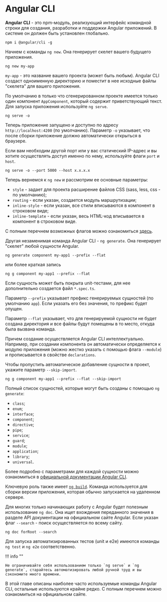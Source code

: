 # Angular CLI

**Angular CLI** - это npm-модуль, реализующий интерфейс командной строки для создания, разработки и поддержки Angular приложений. В системе он должен быть установлен глобально.

```
npm i @angular/cli -g
```

Начнем с команды `ng new`. Она генерирует скелет вашего будущего приложения.

```
ng new my-app
```

`my-app` - это название вашего проекта (может быть любым). Angular CLI создаст одноименную директорию и поместит в нее исходные файлы "скелета" для вашего приложения.

По умолчанию в только что сгенерированном проекте имеется только один компонент `AppComponent`, который содержит приветствующий текст. Для запуска приложения используйте `ng serve`.

```
ng serve -o
```

Теперь приложение запущено и доступно по адресу `http://localhost:4200` (по умолчанию). Параметр `-o` указывает, что после сборки приложение должно автоматически открыться в браузере.

Если вам необходим другой порт или у вас статический IP-адрес и вы хотите осуществлять доступ именно по нему, используйте флаги `port` и `host`.

```
ng serve -o --port 5000 --host x.x.x.x
```

Теперь вернемся к `ng new` и рассмотрим ее основные параметры:

- `style` - задает для проекта расширение файлов CSS (sass, less, css - по умолчанию);
- `routing` - если указан, создается модуль маршрутизации;
- `inline-style` - если указан, все стили вписываются в компонент в строковом виде;
- `inline-template` - если указан, весь HTML-код вписывается в компонент в строковом виде.

С полным перечнем возможных флагов можно ознакомиться [здесь](https://github.com/angular/angular-cli/wiki/serve).

Другая незаменимая команда Angular CLI - `ng generate`. Она генерирует "скелет" любой сущности Angular.

```
ng generate component my-app1 --prefix --flat
```

или более краткая запись

```
ng g component my-app1 --prefix --flat
```

Если сущность может быть покрыта unit-тестами, для нее дополнительно создается файл `*.spec.ts`.

Параметр `--prefix` указывает префикс генерируемых сущностей (по умолчанию `app`). Если указать его без значения, то префикс будет опущен.

Параметр `--flat` указывает, что для генерируемой сущности не будет создана директория и все файлы будут помещены в то место, откуда была вызвана команда.

Причем создание осуществляется Angular CLI интеллектуально. Например, при создании компонента он автоматически определяется к модулю приложения (можно жестко указать с помощью флага `--module`) и прописывается в свойстве `declarations`.

Чтобы пропустить автоматическое добавление сущности в проект, укажите параметр `--skip-import`.

```
ng g component my-app1 --prefix --flat --skip-import
```

Полный список сущностей, которые могут быть созданы с помощью `ng generate`:

- `class`;
- `enum`;
- `interface`;
- `component`;
- `directive`;
- `pipe`;
- `service`;
- `guard`;
- `module`;
- `application`;
- `library`;
- `universal`.

Более подробно с параметрами для каждой сущности можно ознакомиться в [официальной документации Angular CLI](https://cli.angular.io/).

Ключевую роль также имеет [`ng build`](angular-deployment.md). Команда используется для сборки версии приложения, которая обычно запускается на удаленном сервере.

Для многих только начинающих работу с Angular будет полезным использование `ng doc`. Она ищет вхождения переданного значения в разделе API документации на официальном сайте Angular. Если указан флаг `--search` - поиск осуществляется по всему сайту.

```
ng doc forRoot --search
```

Для запуска автоматизированных тестов (unit и e2e) имеются команды `ng test` и `ng e2e` соответственно.

!!! info ""

    Не ограничивайте себя использованием только `ng serve` и `ng generate`, старайтесь автоматизировать любой ручной труд и вы сэкономите много времени.

В этой главе описаны наиболее часто используемые команды Angular CLI, остальные используются крайне редко. С полным перечнем можно ознакомиться на официальном сайте.
